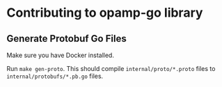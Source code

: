 # Contributing to opamp-go library

## Generate Protobuf Go Files

Make sure you have Docker installed.

Run `make gen-proto`. This should compile `internal/proto/*.proto` files to 
`internal/protobufs/*.pb.go` files.

